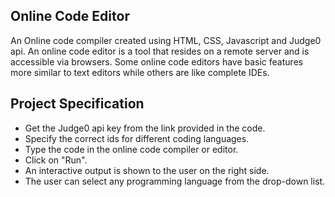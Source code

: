 ## Online Code Editor

An Online code compiler created using HTML, CSS, Javascript and Judge0 api.  An online code editor is a tool that resides on a remote server and is accessible via browsers. Some online code editors have basic features more similar to text editors while others are like complete IDEs.

## Project Specification
- Get the Judge0 api key from the link provided in the code.
- Specify the correct ids for different coding languages.
- Type the code in the online code compiler or editor.
- Click on "Run".
- An interactive output is shown to the user on the right side.
- The user can select any programming language from the drop-down list. 
